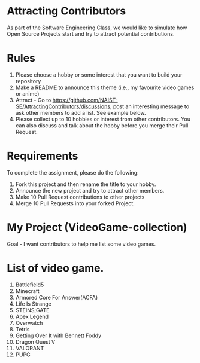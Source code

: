 # Attracting Contributors
As part of the Software Engineering Class, we would like to simulate how Open Source Projects start and try to attract potential contributions.

# Rules

1. Please choose a hobby or some interest that you want to build your repository
2. Make a README to announce this theme (i.e., my favourite video games or anime)
3. Attract - Go to https://github.com/NAIST-SE/AttractingContributors/discussions, post an interesting message to ask other members to add a list. See example below.
4. Please collect up to 10 hobbies or interest from other contributors. You can also discuss and talk about the hobby before you merge their Pull Request.

# Requirements
To complete the assignment, please do the following:
1. Fork this project and then rename the title to your hobby. 
2. Announce the new project and try to attract other members.
3. Make 10 Pull Request contributions to other projects
4. Merge 10 Pull Requests into your forked Project.

# My Project (VideoGame-collection)
Goal - I want contributors to help me list some video games.

# List of video game.
1. Battlefield5
2. Minecraft
3. Armored Core For Answer(ACFA)
4. Life Is Strange
5. STEINS;GATE
6. Apex Legend
7. Overwatch
8. Tetris
9. Getting Over It with Bennett Foddy
10. Dragon Quest V
11. VALORANT
12. PUPG
